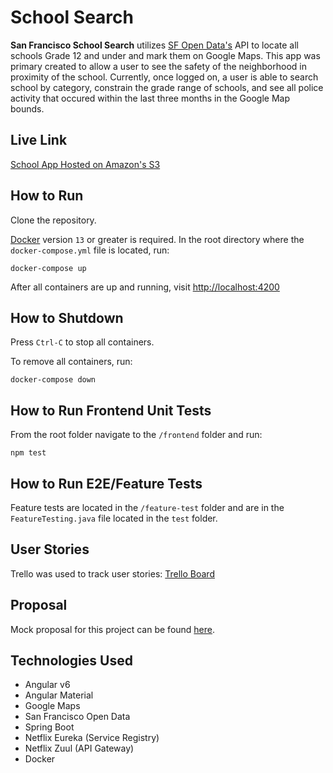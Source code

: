 # School Search
**San Francisco School Search** utilizes [SF Open Data's](https://datasf.org/opendata/) API to locate all schools Grade 12 and under and mark them
on Google Maps. This app was primary created to allow a user to see the safety of the neighborhood in proximity of the school. Currently, once logged
on, a user is able to search school by category, constrain the grade range of schools, and see all police activity that occured within the last
three months in the Google Map bounds.

## Live Link
[School App Hosted on Amazon's S3](http://seca-school-app.s3-website-us-west-2.amazonaws.com)

## How to Run
Clone the repository.

[Docker](https://www.docker.com/community-edition) version `13` or greater is required. In the root directory where the `docker-compose.yml` file is located, run:

```
docker-compose up
```

After all containers are up and running, visit [http://localhost:4200](http://localhost:4200)

## How to Shutdown
Press `Ctrl-C` to stop all containers.

To remove all containers, run:
```
docker-compose down
```

## How to Run Frontend Unit Tests
From the root folder navigate to the `/frontend` folder and run:
```
npm test
```

## How to Run E2E/Feature Tests
Feature tests are located in the `/feature-test` folder and are in the `FeatureTesting.java` file located in the `test` folder.

## User Stories
Trello was used to track user stories: [Trello Board](https://trello.com/b/P2J6P3D0/schools)

## Proposal
Mock proposal for this project can be found [here](docs/proposal.pdf).

## Technologies Used
* Angular v6
* Angular Material
* Google Maps
* San Francisco Open Data
* Spring Boot
* Netflix Eureka (Service Registry)
* Netflix Zuul (API Gateway)
* Docker